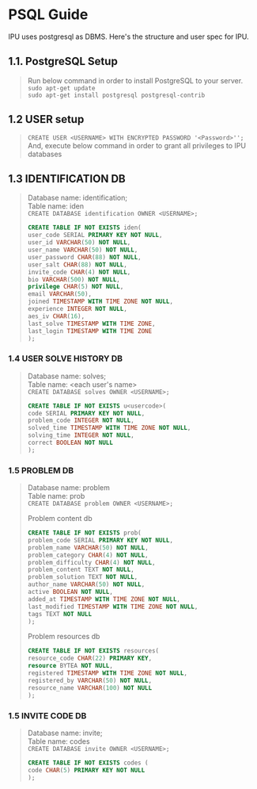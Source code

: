 # PSQL Guide

IPU uses postgresql as DBMS. Here's the structure and user spec for IPU.

## 1.1. PostgreSQL Setup

> Run below command in order to install PostgreSQL to your server.   
> `sudo apt-get update`   
> `sudo apt-get install postgresql postgresql-contrib`

## 1.2 USER setup

> `CREATE USER <USERNAME> WITH ENCRYPTED PASSWORD '<Password>'';`
> And, execute below command in order to grant all privileges to IPU databases

## 1.3 IDENTIFICATION DB

> Database name: identification;  
> Table name: iden  
> `CREATE DATABASE identification OWNER <USERNAME>;`  
>
> ```sql
> CREATE TABLE IF NOT EXISTS iden(
> user_code SERIAL PRIMARY KEY NOT NULL,
> user_id VARCHAR(50) NOT NULL,
> user_name VARCHAR(50) NOT NULL,
> user_password CHAR(88) NOT NULL,
> user_salt CHAR(88) NOT NULL,
> invite_code CHAR(4) NOT NULL,
> bio VARCHAR(500) NOT NULL,
> privilege CHAR(5) NOT NULL,
> email VARCHAR(50),
> joined TIMESTAMP WITH TIME ZONE NOT NULL,
> experience INTEGER NOT NULL,
> aes_iv CHAR(16),
> last_solve TIMESTAMP WITH TIME ZONE,
> last_login TIMESTAMP WITH TIME ZONE
> );
> ```

### 1.4 USER SOLVE HISTORY DB

> Database name: solves;  
> Table name: <each user's name>  
> `CREATE DATABASE solves OWNER <USERNAME>;`  
>
> ```sql
> CREATE TABLE IF NOT EXISTS u<usercode>(
> code SERIAL PRIMARY KEY NOT NULL,
> problem_code INTEGER NOT NULL,
> solved_time TIMESTAMP WITH TIME ZONE NOT NULL,
> solving_time INTEGER NOT NULL,
> correct BOOLEAN NOT NULL
> );
> ```

### 1.5 PROBLEM DB

> Database name: problem  
> Table name: prob  
> `CREATE DATABASE problem OWNER <USERNAME>;`  
>
> Problem content db
>
> ```sql
> CREATE TABLE IF NOT EXISTS prob(
> problem_code SERIAL PRIMARY KEY NOT NULL,
> problem_name VARCHAR(50) NOT NULL,
> problem_category CHAR(4) NOT NULL,
> problem_difficulty CHAR(4) NOT NULL,
> problem_content TEXT NOT NULL,
> problem_solution TEXT NOT NULL,
> author_name VARCHAR(50) NOT NULL,
> active BOOLEAN NOT NULL,
> added_at TIMESTAMP WITH TIME ZONE NOT NULL,
> last_modified TIMESTAMP WITH TIME ZONE NOT NULL,
> tags TEXT NOT NULL
> );
> ```
>
> Problem resources db
>
> ```sql
> CREATE TABLE IF NOT EXISTS resources(
> resource_code CHAR(22) PRIMARY KEY,
> resource BYTEA NOT NULL,
> registered TIMESTAMP WITH TIME ZONE NOT NULL,
> registered_by VARCHAR(50) NOT NULL,
> resource_name VARCHAR(100) NOT NULL
> );
> ```

### 1.5 INVITE CODE DB

> Database name: invite;  
> Table name: codes  
> `CREATE DATABASE invite OWNER <USERNAME>;`  
>
> ```sql
> CREATE TABLE IF NOT EXISTS codes (
> code CHAR(5) PRIMARY KEY NOT NULL
> );
> ```
>